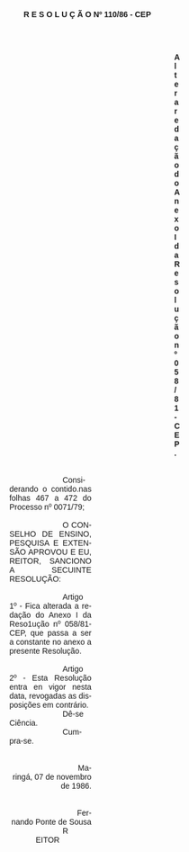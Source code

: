 <body lang=PT-BR style='tab-interval:36.0pt'>

<div class=Section1>

<p class=MsoNormal align=center style='text-align:center'><b style='mso-bidi-font-weight:
normal'><span style='font-family:Arial;mso-no-proof:yes'>R E S O L U Ç Ã O Nº
110/86 - CEP<o:p></o:p></span></b></p>

<p class=MsoNormal><b style='mso-bidi-font-weight:normal'><span
style='font-family:Arial;mso-no-proof:yes'><o:p>&nbsp;</o:p></span></b></p>

<p class=MsoNormal style='margin-top:0cm;margin-right:183.45pt;margin-bottom:
0cm;margin-left:3.0cm;margin-bottom:.0001pt;text-indent:70.9pt'><b
style='mso-bidi-font-weight:normal'><span style='font-family:Arial;mso-no-proof:
yes'><o:p>&nbsp;</o:p></span></b></p>

<p class=MsoNormal style='margin-top:0cm;margin-right:183.45pt;margin-bottom:
0cm;margin-left:304.8pt;margin-bottom:.0001pt;text-align:justify'><b
style='mso-bidi-font-weight:normal'><span style='font-family:Arial;mso-no-proof:
yes'>Altera redação do Anexo I da Resolução nº 058/81-CEP.<o:p></o:p></span></b></p>

<p class=MsoNormal style='margin-top:0cm;margin-right:183.45pt;margin-bottom:
0cm;margin-left:3.0cm;margin-bottom:.0001pt;text-align:justify;text-indent:
70.9pt'><span style='font-family:Arial;mso-no-proof:yes'><o:p>&nbsp;</o:p></span></p>

<p class=MsoNormal style='margin-top:0cm;margin-right:183.45pt;margin-bottom:
0cm;margin-left:3.0cm;margin-bottom:.0001pt;text-align:justify;text-indent:
70.9pt'><span style='font-family:Arial;mso-no-proof:yes'><o:p>&nbsp;</o:p></span></p>

<p class=MsoNormal style='margin-top:0cm;margin-right:183.45pt;margin-bottom:
0cm;margin-left:3.0cm;margin-bottom:.0001pt;text-align:justify;text-indent:
70.9pt'><span style='font-family:Arial;mso-no-proof:yes'>Considerando o
contido.nas folhas <st1:metricconverter ProductID="467 a" w:st="on">467 a</st1:metricconverter>
472 do Processo nº 0071/79;<o:p></o:p></span></p>

<p class=MsoNormal style='margin-top:0cm;margin-right:183.45pt;margin-bottom:
0cm;margin-left:3.0cm;margin-bottom:.0001pt;text-align:justify;text-indent:
70.9pt'><span style='font-family:Arial;mso-no-proof:yes'><o:p>&nbsp;</o:p></span></p>

<p class=MsoNormal style='margin-top:0cm;margin-right:183.45pt;margin-bottom:
0cm;margin-left:3.0cm;margin-bottom:.0001pt;text-align:justify;text-indent:
70.9pt'><span style='font-family:Arial;mso-no-proof:yes'>O CONSELHO DE ENSINO,
PESQUISA E EXTENSÃO APROVOU E EU, REITOR, SANCIONO A SECUINTE RESOLUÇÃO:<o:p></o:p></span></p>

<p class=MsoNormal style='margin-top:0cm;margin-right:183.45pt;margin-bottom:
0cm;margin-left:3.0cm;margin-bottom:.0001pt;text-align:justify;text-indent:
70.9pt'><span style='font-family:Arial;mso-no-proof:yes'><o:p>&nbsp;</o:p></span></p>

<p class=MsoNormal style='margin-top:0cm;margin-right:183.45pt;margin-bottom:
0cm;margin-left:3.0cm;margin-bottom:.0001pt;text-align:justify;text-indent:
70.9pt'><span style='font-family:Arial;mso-no-proof:yes'>Artigo 1º - Fica
alterada a redação do Anexo I da Reso1ução nº 058/81-CEP, que passa a ser a
constante no anexo a presente Resolução.<o:p></o:p></span></p>

<p class=MsoNormal style='margin-top:0cm;margin-right:183.45pt;margin-bottom:
0cm;margin-left:3.0cm;margin-bottom:.0001pt;text-align:justify;text-indent:
70.9pt'><span style='font-family:Arial;mso-no-proof:yes'><o:p>&nbsp;</o:p></span></p>

<p class=MsoNormal style='margin-top:0cm;margin-right:183.45pt;margin-bottom:
0cm;margin-left:3.0cm;margin-bottom:.0001pt;text-align:justify;text-indent:
70.9pt'><span style='font-family:Arial;mso-no-proof:yes'>Artigo 2º - Esta
Resolução entra en vigor nesta data, revogadas as disposições em contrário.<o:p></o:p></span></p>

<p class=MsoNormal style='margin-top:0cm;margin-right:183.45pt;margin-bottom:
0cm;margin-left:3.0cm;margin-bottom:.0001pt;text-align:justify;text-indent:
70.9pt'><span style='font-family:Arial;mso-no-proof:yes'>Dê-se Ciência.<o:p></o:p></span></p>

<p class=MsoNormal style='margin-top:0cm;margin-right:183.45pt;margin-bottom:
0cm;margin-left:3.0cm;margin-bottom:.0001pt;text-align:justify;text-indent:
70.9pt'><span style='font-family:Arial;mso-no-proof:yes'>Cumpra-se.<o:p></o:p></span></p>

<p class=MsoNormal style='margin-top:0cm;margin-right:183.45pt;margin-bottom:
0cm;margin-left:3.0cm;margin-bottom:.0001pt;text-align:justify;text-indent:
70.9pt'><span style='font-family:Arial;mso-no-proof:yes'><o:p>&nbsp;</o:p></span></p>

<p class=MsoNormal style='margin-top:0cm;margin-right:183.45pt;margin-bottom:
0cm;margin-left:3.0cm;margin-bottom:.0001pt;text-align:justify;text-indent:
70.9pt'><span style='font-family:Arial;mso-no-proof:yes'><o:p>&nbsp;</o:p></span></p>

<p class=MsoNormal align=right style='margin-top:0cm;margin-right:183.45pt;
margin-bottom:0cm;margin-left:3.0cm;margin-bottom:.0001pt;text-align:right;
text-indent:70.9pt'><span style='font-family:Arial;mso-no-proof:yes'>Maringá,
07 de novembro de 1986.<o:p></o:p></span></p>

<p class=MsoNormal align=right style='margin-top:0cm;margin-right:183.45pt;
margin-bottom:0cm;margin-left:3.0cm;margin-bottom:.0001pt;text-align:right;
text-indent:70.9pt'><span style='font-family:Arial;mso-no-proof:yes'><o:p>&nbsp;</o:p></span></p>

<p class=MsoNormal align=right style='margin-top:0cm;margin-right:183.45pt;
margin-bottom:0cm;margin-left:3.0cm;margin-bottom:.0001pt;text-align:right;
text-indent:70.9pt'><span style='font-family:Arial;mso-no-proof:yes'><o:p>&nbsp;</o:p></span></p>

<p class=MsoNormal align=right style='margin-top:0cm;margin-right:183.45pt;
margin-bottom:0cm;margin-left:3.0cm;margin-bottom:.0001pt;text-align:right;
text-indent:70.9pt'><span style='font-family:Arial;mso-no-proof:yes'>Fernando
Ponte de Sousa<o:p></o:p></span></p>

<p class=MsoNormal align=right style='margin-top:0cm;margin-right:225.95pt;
margin-bottom:0cm;margin-left:3.0cm;margin-bottom:.0001pt;text-align:right;
text-indent:70.9pt'><span style='font-family:Arial;mso-no-proof:yes'>REITOR<o:p></o:p></span></p>

<p class=MsoNormal><span style='mso-no-proof:yes'><o:p>&nbsp;</o:p></span></p>

</div>

</body>
